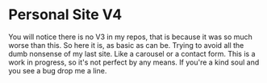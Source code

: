 # Personal Site V4

You will notice there is no V3 in my repos, that is because it was so much worse than this. So here it is, as basic as can be. Trying to avoid all the dumb nonsense of my last site. Like a carousel or a contact form. This is a work in progress, so it's not perfect by any means. If you're a kind soul and you see a bug drop me a line.
